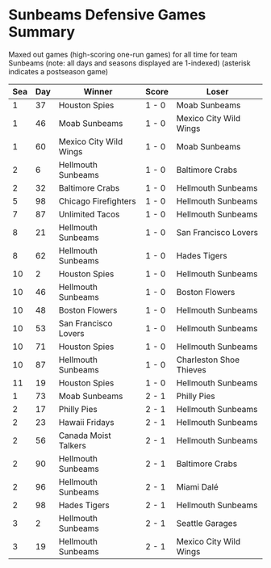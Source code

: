 # Sunbeams Defensive Games Summary



Maxed out games (high-scoring one-run games) for all time for team Sunbeams (note: all days and seasons displayed are 1-indexed) (asterisk indicates a postseason game)


| Sea | Day | Winner | Score | Loser | 
| ------ |------ |------ |------ |------ |
| 1 | 37 | Houston Spies | 1 - 0 | Moab Sunbeams | 
| 1 | 46 | Moab Sunbeams | 1 - 0 | Mexico City Wild Wings | 
| 1 | 60 | Mexico City Wild Wings | 1 - 0 | Moab Sunbeams | 
| 2 | 6 | Hellmouth Sunbeams | 1 - 0 | Baltimore Crabs | 
| 2 | 32 | Baltimore Crabs | 1 - 0 | Hellmouth Sunbeams | 
| 5 | 98 | Chicago Firefighters | 1 - 0 | Hellmouth Sunbeams | 
| 7 | 87 | Unlimited Tacos | 1 - 0 | Hellmouth Sunbeams | 
| 8 | 21 | Hellmouth Sunbeams | 1 - 0 | San Francisco Lovers | 
| 8 | 62 | Hellmouth Sunbeams | 1 - 0 | Hades Tigers | 
| 10 | 2 | Houston Spies | 1 - 0 | Hellmouth Sunbeams | 
| 10 | 46 | Hellmouth Sunbeams | 1 - 0 | Boston Flowers | 
| 10 | 48 | Boston Flowers | 1 - 0 | Hellmouth Sunbeams | 
| 10 | 53 | San Francisco Lovers | 1 - 0 | Hellmouth Sunbeams | 
| 10 | 71 | Houston Spies | 1 - 0 | Hellmouth Sunbeams | 
| 10 | 87 | Hellmouth Sunbeams | 1 - 0 | Charleston Shoe Thieves | 
| 11 | 19 | Houston Spies | 1 - 0 | Hellmouth Sunbeams | 
| 1 | 73 | Moab Sunbeams | 2 - 1 | Philly Pies | 
| 2 | 17 | Philly Pies | 2 - 1 | Hellmouth Sunbeams | 
| 2 | 23 | Hawaii Fridays | 2 - 1 | Hellmouth Sunbeams | 
| 2 | 56 | Canada Moist Talkers | 2 - 1 | Hellmouth Sunbeams | 
| 2 | 90 | Hellmouth Sunbeams | 2 - 1 | Baltimore Crabs | 
| 2 | 96 | Hellmouth Sunbeams | 2 - 1 | Miami Dalé | 
| 2 | 98 | Hades Tigers | 2 - 1 | Hellmouth Sunbeams | 
| 3 | 2 | Hellmouth Sunbeams | 2 - 1 | Seattle Garages | 
| 3 | 19 | Hellmouth Sunbeams | 2 - 1 | Mexico City Wild Wings | 


